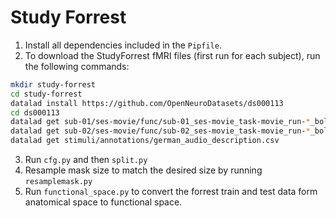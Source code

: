 # Study Forrest

1. Install all dependencies included in the `Pipfile`.
2. To download the StudyForrest fMRI files (first run for each subject), run the following commands:

``` bash
mkdir study-forrest
cd study-forrest
datalad install https://github.com/OpenNeuroDatasets/ds000113
cd ds000113
datalad get sub-01/ses-movie/func/sub-01_ses-movie_task-movie_run-*_bold.nii.gz
datalad get sub-02/ses-movie/func/sub-02_ses-movie_task-movie_run-*_bold.nii.gz
datalad get stimuli/annotations/german_audio_description.csv
```

3. Run `cfg.py` and then `split.py`
4. Resample mask size to match the desired size by running `resamplemask.py`
5. Run `functional_space.py` to convert the forrest train and test data form anatomical space to functional space.